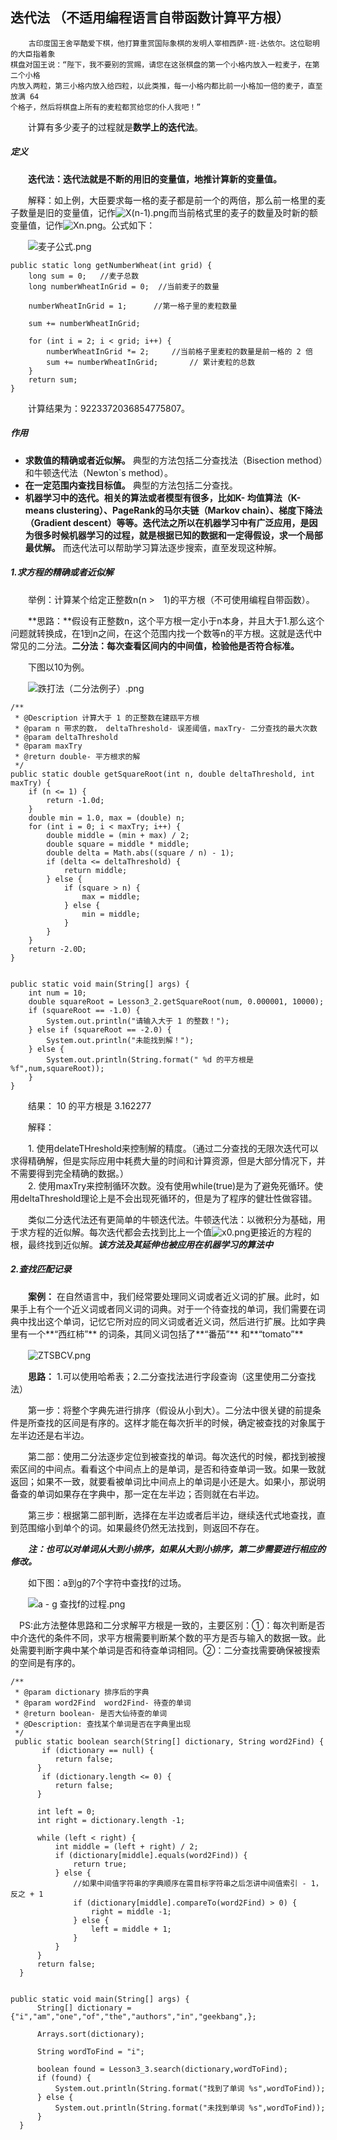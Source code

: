 ## 迭代法 （不适用编程语言自带函数计算平方根）

		古印度国王舍罕酷爱下棋，他打算重赏国际象棋的发明人宰相西萨·班·达依尔。这位聪明的大臣指着象
	棋盘对国王说：“陛下，我不要别的赏赐，请您在这张棋盘的第一个小格内放入一粒麦子，在第二个小格
	内放入两粒，第三小格内放入给四粒，以此类推，每一小格内都比前一小格加一倍的麦子，直至放满 64
	个格子，然后将棋盘上所有的麦粒都赏给您的仆人我吧！”

　　计算有多少麦子的过程就是**数学上的迭代法**。

##### 定义

　　**迭代法：迭代法就是不断的用旧的变量值，地推计算新的变量值。**

　　解释：如上例，大臣要求每一格的麦子都是前一个的两倍，那么前一格里的麦子数量是旧的变量值，记作![X(n-1).png](https://s2.ax1x.com/2019/07/11/Z2KN0H.png)而当前格式里的麦子的数量及时新的额变量值，记作![Xn.png](https://s2.ax1x.com/2019/07/11/Z2KocT.png)。公式如下：

　　![麦子公式.png](https://s2.ax1x.com/2019/07/11/Z2MkEd.png)

	public static long getNumberWheat(int grid) {
        long sum = 0;   //麦子总数
        long numberWheatInGrid = 0;  //当前麦子的数量

        numberWheatInGrid = 1;      //第一格子里的麦粒数量

        sum += numberWheatInGrid;

        for (int i = 2; i < grid; i++) {
            numberWheatInGrid *= 2;     //当前格子里麦粒的数量是前一格的 2 倍
            sum += numberWheatInGrid;       // 累计麦粒的总数
        }
        return sum;
    }

　　计算结果为：9223372036854775807。

##### 作用

* **求数值的精确或者近似解。** 典型的方法包括二分查找法（Bisection method）和牛顿迭代法（Newton`s method）。
* **在一定范围内查找目标值。** 典型的方法包括二分查找。
* **机器学习中的迭代。**相关的算法或者模型有很多，比如K- 均值算法（K-means clustering）、PageRank的马尔夫链（Markov chain）、梯度下降法（Gradient descent）等等。迭代法之所以在机器学习中有广泛应用，是因为**很多时候机器学习的过程，就是根据已知的数据和一定得假设，求一个局部最优解。**  而迭代法可以帮助学习算法逐步搜索，直至发现这种解。


##### 1.求方程的精确或者近似解

　　举例：计算某个给定正整数n(n >　1)的平方根（不可使用编程自带函数）。

　　**思路：**假设有正整数n，这个平方根一定小于n本身，并且大于1.那么这个问题就转换成，在1到n之间，在这个范围内找一个数等n的平方根。这就是迭代中常见的二分法。**二分法：每次查看区间内的中间值，检验他是否符合标准。**

　　下图以10为例。

　　![跌打法（二分法例子）.png](https://s2.ax1x.com/2019/07/11/Z2RL4J.png)

	/**
	 * @Description 计算大于 1 的正整数在建瓯平方根
	 * @param n 带求的数， deltaThreshold- 误差阈值，maxTry- 二分查找的最大次数
	 * @param deltaThreshold
	 * @param maxTry
	 * @return double- 平方根求的解
   	 */
    public static double getSquareRoot(int n, double deltaThreshold, int maxTry) {
        if (n <= 1) {
            return -1.0d;
        }
        double min = 1.0, max = (double) n;
        for (int i = 0; i < maxTry; i++) {
            double middle = (min + max) / 2;
            double square = middle * middle;
            double delta = Math.abs((square / n) - 1);
            if (delta <= deltaThreshold) {
                return middle;
            } else {
                if (square > n) {
                    max = middle;
                } else {
                    min = middle;
                }
            }
        }
        return -2.0D;
    }


	public static void main(String[] args) {
        int num = 10;
        double squareRoot = Lesson3_2.getSquareRoot(num, 0.000001, 10000);
        if (squareRoot == -1.0) {
            System.out.println("请输入大于 1 的整数！");
        } else if (squareRoot == -2.0) {
            System.out.println("未能找到解！");
        } else {
            System.out.println(String.format(" %d 的平方根是 %f",num,squareRoot));
        }
    }

　　结果： 10 的平方根是 3.162277

　　解释：

　　1. 使用delateTHreshold来控制解的精度。（通过二分查找的无限次迭代可以求得精确解，但是实际应用中耗费大量的时间和计算资源，但是大部分情况下，并不需要得到完全精确的数据。）</br>
　　2. 使用maxTry来控制循环次数。没有使用while(true)是为了避免死循环。使用deltaThreshold理论上是不会出现死循环的，但是为了程序的健壮性做容错。

　　类似二分迭代法还有更简单的牛顿迭代法。牛顿迭代法：以微积分为基础，用于求方程的近似解。每次迭代都会去找到比上一个值![x0.png](https://s2.ax1x.com/2019/07/15/ZoFZQK.png)更接近的方程的根，最终找到近似解。***该方法及其延伸也被应用在机器学习的算法中***

##### 2.查找匹配记录

　　**案例：** 在自然语言中，我们经常要处理同义词或者近义词的扩展。此时，如果手上有个一个近义词或者同义词的词典。对于一个待查找的单词，我们需要在词典中找出这个单词，记忆它所对应的同义词或者近义词，然后进行扩展。比如字典里有一个**“西红柿”** 的词条，其同义词包括了**“番茄”** 和**“tomato”** 

　　![ZTSBCV.png](https://s2.ax1x.com/2019/07/15/ZTSBCV.png)

　　**思路：** 1.可以使用哈希表；2.二分查找法进行字段查询（这里使用二分查找法）


　　第一步：将整个字典先进行排序（假设从小到大）。二分法中很关键的前提条件是所查找的区间是有序的。这样才能在每次折半的时候，确定被查找的对象属于左半边还是右半边。

　　第二部：使用二分法逐步定位到被查找的单词。每次迭代的时候，都找到被搜索区间的中间点。看看这个中间点上的是单词，是否和待查单词一致。如果一致就返回；如果不一致，就要看被单词比中间点上的单词是小还是大。如果小，那说明备查的单词如果存在字典中，那一定在左半边；否则就在右半边。

　　第三步：根据第二部判断，选择在左半边或者后半边，继续迭代式地查找，直到范围缩小到单个的词。如果最终仍然无法找到，则返回不存在。

　　***注：也可以对单词从大到小排序，如果从大到小排序，第二步需要进行相应的修改。***

　　如下图：a到g的7个字符中查找f的过场。

　　![a - g 查找f的过程.png](https://s2.ax1x.com/2019/07/15/ZT9o0H.png)

　PS:此方法整体思路和二分求解平方根是一致的，主要区别：①：每次判断是否中介迭代的条件不同，求平方根需要判断某个数的平方是否与输入的数据一致。此处需要判断字典中某个单词是否和待查单词相同。②：二分查找需要确保被搜索的空间是有序的。

	/**
	 * @param dictionary 排序后的字典
	 * @param word2Find  word2Find- 待查的单词
 	 * @return boolean- 是否大仙待查的单词
	 * @Description: 查找某个单词是否在字典里出现
	 */
   	 public static boolean search(String[] dictionary, String word2Find) {
      	   if (dictionary == null) {
              return false;
          }
           if (dictionary.length <= 0) {
              return false;
          }
        
          int left = 0;
          int right = dictionary.length -1;
        
          while (left < right) {
              int middle = (left + right) / 2;
              if (dictionary[middle].equals(word2Find)) {
                  return true;
              } else {
                  //如果中间值字符串的字典顺序在需目标字符串之后怎讲中间值索引 - 1，反之 + 1
                  if (dictionary[middle].compareTo(word2Find) > 0) {
                      right = middle -1;
                  } else {
                      left = middle + 1;
                  }
              }
          }
          return false;
      }
	
	
	public static void main(String[] args) {
          String[] dictionary = {"i","am","one","of","the","authors","in","geekbang",};

          Arrays.sort(dictionary);

          String wordToFind = "i";

          boolean found = Lesson3_3.search(dictionary,wordToFind);
          if (found) {
              System.out.println(String.format("找到了单词 %s",wordToFind));
          } else {
              System.out.println(String.format("未找到单词 %s",wordToFind));
          }
      }
